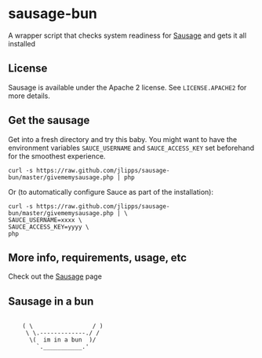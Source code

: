 sausage-bun
===========

A wrapper script that checks system readiness for [Sausage](http://github.com/jlipps/sausage) and gets it all installed

License
-------
Sausage is available under the Apache 2 license. See `LICENSE.APACHE2` for more
details.

Get the sausage
---
Get into a fresh directory and try this baby. You might want to have the
environment variables `SAUCE_USERNAME` and `SAUCE_ACCESS_KEY` set beforehand
for the smoothest experience.

```
curl -s https://raw.github.com/jlipps/sausage-bun/master/givememysausage.php | php
```

Or (to automatically configure Sauce as part of the installation):

```
curl -s https://raw.github.com/jlipps/sausage-bun/master/givememysausage.php | \
SAUCE_USERNAME=xxxx \
SAUCE_ACCESS_KEY=yyyy \
php
```

More info, requirements, usage, etc
------------
Check out the [Sausage](http://github.com/jlipps/sausage) page

Sausage in a bun
-------
```
   
    ( \                 / )
     \ \.-------------./ /
      \(  im in a bun  )/
        `.___________.'

```

